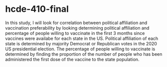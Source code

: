 # hcde-410-final

In this study, I will look for correlation between political affiliation and vaccination preferability by looking determining political affiliation and percentage of people willing to vaccinate in the first 3 months since vaccines were availabe for each state in the US. Political affiliation of each state is determined by majority Democrat or Republican votes in the 2020 US presidential election. The percentage of people willing to vaccinate is determined by finding the proportion of the number of people who has been administered the first dose of the vaccine to the state population. 